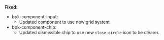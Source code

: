 **Fixed:**

- bpk-component-input:
  - Updated component to use new grid system.
- bpk-component-chip:
  - Updated dismissible chip to use new `close-circle` icon to be clearer.
